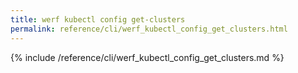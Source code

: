 ```yaml
---
title: werf kubectl config get-clusters
permalink: reference/cli/werf_kubectl_config_get_clusters.html
---
```


{% include /reference/cli/werf_kubectl_config_get_clusters.md %}
